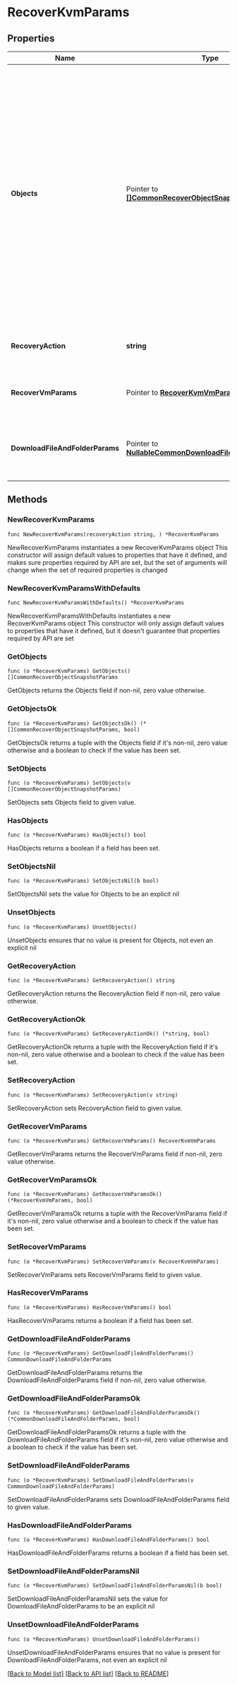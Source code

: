# RecoverKvmParams

## Properties

Name | Type | Description | Notes
------------ | ------------- | ------------- | -------------
**Objects** | Pointer to [**[]CommonRecoverObjectSnapshotParams**](CommonRecoverObjectSnapshotParams.md) | Specifies the list of recover Object parameters. This property is mandatory for all recovery action types except recover vms. While recovering VMs, a user can specify snapshots of VM&#39;s or a Protection Group Run details to recover all the VM&#39;s that are backed up by that Run. | [optional] 
**RecoveryAction** | **string** | Specifies the type of recovery action to be performed. | 
**RecoverVmParams** | Pointer to [**RecoverKvmVmParams**](RecoverKvmVmParams.md) | Specifies the parameters to recover KVM VM. | [optional] 
**DownloadFileAndFolderParams** | Pointer to [**NullableCommonDownloadFileAndFolderParams**](CommonDownloadFileAndFolderParams.md) | Specifies the parameters to download files and folders. | [optional] 

## Methods

### NewRecoverKvmParams

`func NewRecoverKvmParams(recoveryAction string, ) *RecoverKvmParams`

NewRecoverKvmParams instantiates a new RecoverKvmParams object
This constructor will assign default values to properties that have it defined,
and makes sure properties required by API are set, but the set of arguments
will change when the set of required properties is changed

### NewRecoverKvmParamsWithDefaults

`func NewRecoverKvmParamsWithDefaults() *RecoverKvmParams`

NewRecoverKvmParamsWithDefaults instantiates a new RecoverKvmParams object
This constructor will only assign default values to properties that have it defined,
but it doesn't guarantee that properties required by API are set

### GetObjects

`func (o *RecoverKvmParams) GetObjects() []CommonRecoverObjectSnapshotParams`

GetObjects returns the Objects field if non-nil, zero value otherwise.

### GetObjectsOk

`func (o *RecoverKvmParams) GetObjectsOk() (*[]CommonRecoverObjectSnapshotParams, bool)`

GetObjectsOk returns a tuple with the Objects field if it's non-nil, zero value otherwise
and a boolean to check if the value has been set.

### SetObjects

`func (o *RecoverKvmParams) SetObjects(v []CommonRecoverObjectSnapshotParams)`

SetObjects sets Objects field to given value.

### HasObjects

`func (o *RecoverKvmParams) HasObjects() bool`

HasObjects returns a boolean if a field has been set.

### SetObjectsNil

`func (o *RecoverKvmParams) SetObjectsNil(b bool)`

 SetObjectsNil sets the value for Objects to be an explicit nil

### UnsetObjects
`func (o *RecoverKvmParams) UnsetObjects()`

UnsetObjects ensures that no value is present for Objects, not even an explicit nil
### GetRecoveryAction

`func (o *RecoverKvmParams) GetRecoveryAction() string`

GetRecoveryAction returns the RecoveryAction field if non-nil, zero value otherwise.

### GetRecoveryActionOk

`func (o *RecoverKvmParams) GetRecoveryActionOk() (*string, bool)`

GetRecoveryActionOk returns a tuple with the RecoveryAction field if it's non-nil, zero value otherwise
and a boolean to check if the value has been set.

### SetRecoveryAction

`func (o *RecoverKvmParams) SetRecoveryAction(v string)`

SetRecoveryAction sets RecoveryAction field to given value.


### GetRecoverVmParams

`func (o *RecoverKvmParams) GetRecoverVmParams() RecoverKvmVmParams`

GetRecoverVmParams returns the RecoverVmParams field if non-nil, zero value otherwise.

### GetRecoverVmParamsOk

`func (o *RecoverKvmParams) GetRecoverVmParamsOk() (*RecoverKvmVmParams, bool)`

GetRecoverVmParamsOk returns a tuple with the RecoverVmParams field if it's non-nil, zero value otherwise
and a boolean to check if the value has been set.

### SetRecoverVmParams

`func (o *RecoverKvmParams) SetRecoverVmParams(v RecoverKvmVmParams)`

SetRecoverVmParams sets RecoverVmParams field to given value.

### HasRecoverVmParams

`func (o *RecoverKvmParams) HasRecoverVmParams() bool`

HasRecoverVmParams returns a boolean if a field has been set.

### GetDownloadFileAndFolderParams

`func (o *RecoverKvmParams) GetDownloadFileAndFolderParams() CommonDownloadFileAndFolderParams`

GetDownloadFileAndFolderParams returns the DownloadFileAndFolderParams field if non-nil, zero value otherwise.

### GetDownloadFileAndFolderParamsOk

`func (o *RecoverKvmParams) GetDownloadFileAndFolderParamsOk() (*CommonDownloadFileAndFolderParams, bool)`

GetDownloadFileAndFolderParamsOk returns a tuple with the DownloadFileAndFolderParams field if it's non-nil, zero value otherwise
and a boolean to check if the value has been set.

### SetDownloadFileAndFolderParams

`func (o *RecoverKvmParams) SetDownloadFileAndFolderParams(v CommonDownloadFileAndFolderParams)`

SetDownloadFileAndFolderParams sets DownloadFileAndFolderParams field to given value.

### HasDownloadFileAndFolderParams

`func (o *RecoverKvmParams) HasDownloadFileAndFolderParams() bool`

HasDownloadFileAndFolderParams returns a boolean if a field has been set.

### SetDownloadFileAndFolderParamsNil

`func (o *RecoverKvmParams) SetDownloadFileAndFolderParamsNil(b bool)`

 SetDownloadFileAndFolderParamsNil sets the value for DownloadFileAndFolderParams to be an explicit nil

### UnsetDownloadFileAndFolderParams
`func (o *RecoverKvmParams) UnsetDownloadFileAndFolderParams()`

UnsetDownloadFileAndFolderParams ensures that no value is present for DownloadFileAndFolderParams, not even an explicit nil

[[Back to Model list]](../README.md#documentation-for-models) [[Back to API list]](../README.md#documentation-for-api-endpoints) [[Back to README]](../README.md)


